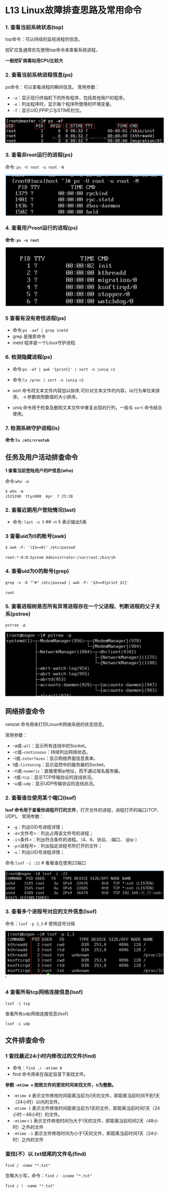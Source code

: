 # **L13 Linux故障排查思路及常用命令**

### **1. 查看当前系统状态(top)**

top命令：可以持续的监视进程的信息。

挖矿应急通常优先使用top命令来查看系统进程，

**一般挖矿病毒站用CPU比较大**


### **2. 查看当前系统进程信息(ps)**

ps命令：可以查看进程的瞬间信息。
常用参数：

* `-a`：显示现行终端机下的所有程序，包括其他用户的程序。
* `-e`：列出程序时，显示每个程序所使用的环境变量。
* `-f`：显示UID,PPIP,C与STIME栏位。

![Alt Image Text](../images/chap6_13_1.png "Body image")

### **3. 查看非root运行的进程(ps)**

命令: `ps -U root -u root -N`

![Alt Image Text](../images/chap6_13_2.png "Body image")

### **4. 查看用户root运行的进程(ps)**

**命令: `ps -u root`**

![Alt Image Text](../images/chap6_13_3.png "Body image")

### **5 查看有没有奇怪进程(ps)**


* 命令:`ps -aef | grep inetd`
* grep 是搜索命令
* inetd 程序是一个Linux守护进程.


### **6. 检测隐藏进程(ps)**

* 命令:`ps -ef | awk '{print}' | sort -n |uniq >1`
* 命令:`ls /proc | sort -n |uniq >2`

* sort 命令将文本文件内容加以排序,可针对文本文件的内容，以行为单位来排序。`-n` 参数依照数值的大小排序。
* uniq 命令用于检查及删除文本文件中重复出现的行列，一般与 `sort` 命令结合使用。


### **7. 检测系统守护进程(ls)**

**命令:`ls /etc/crontab`**

## **任务及用户活动排查命令**

**1 查看当前登陆用户的IP信息(who)**

命令:`who -m`

```
$ who -m
i515190  ttys008  Apr  7 23:28 
```

### **2. 查看近期用户登陆情况(last)**


* 命令: `last -n 5`   ## -n 5 表示输出5条


### **3 查看uid为0的账号(awk)**

```
$ awk -F: '($3==0)' /etc/passwd

root:*:0:0:System Administrator:/var/root:/bin/sh
```

### **4. 查看uid为0的账号(grep)**

```
grep -v -E "^#" /etc/passwd | awk -F: '$3==0{print $1}'

root
```

### **5. 查看进程树是否所有异常进程存在一个父进程、判断进程的父子关系(pstree)**

```
pstree -p
```

![Alt Image Text](../images/chap6_13_4.png "Body image")

## **网络排查命令**

netstat 命令用来打印Linux中网络系统的状态信息。

常用参数：

* -a或`–all`：显示所有连线中的Socket。
* -c或`–continuous`：持续列出网络状态。
* -i或`–interfaces`：显示网络界面信息表单。
* l或`–listening`：显示监控中的服务器的Socket。
* -n或`–numeric`：直接使用ip地址，而不通过域名服务器。
* -t或`–tcp`：显示TCP传输协议的连线状况。
* -u或`–udp`：显示UDP传输协议的连线状况。

### **2. 查看谁在使用某个端口(lsof)**

**lsof 命令用于查看你进程开打的文件**，打开文件的进程，进程打开的端口(TCP、UDP)。
常用参数：

* `-g`：列出GID号进程详情；
* `-d`<文件号>：列出占用该文件号的进程；
* `-i`<条件>：列出符合条件的进程。（4、6、协议、:端口、 @ip ）
* `-p`<进程号>：列出指定进程号所打开的文件；
* `-u`：列出UID号进程详情；

命令:`lsof -i :22` # 看看谁在使用22端口


![Alt Image Text](../images/chap6_13_5.png "Body image")

### **3. 查看多个进程号对应的文件信息(lsof)**

命令：`lsof -p 2,3` # 使用逗号分隔

![Alt Image Text](../images/chap6_13_6.png "Body image")‘

### **4 查看所有tcp网络连接信息(lsof)**

```
lsof -i tcp
```

查看所有udp网络连接信息(lsof)

```
lsof -i udp
```

## **文件排查命令**

### **1 查找最近24小时内修改过的文件(find)**


* 命令：`find ./ -mtime 0`
* find 命令用来在指定目录下查找文件。

**参数 `-mtime n` 按照文件的更改时间来找文件，n为整数。**

* `-mtime 0` 表示文件修改时间距离当前为0天的文件，即距离当前时间不到1天（24小时）以内的文件。
* `-mtime 1` 表示文件修改时间距离当前为1天的文件，即距离当前时间1天（24小时－48小时）的文件。
* `-mtime＋1` 表示文件修改时间为大于1天的文件，即距离当前时间2天（48小时）之外的文件
* `-mtime -1` 表示文件修改时间为小于1天的文件，即距离当前时间1天（24小时）之内的文件

### **查找(不）以.txt结尾的文件名(find)**

```
find / -name "*.txt"
```

忽略大小写，命令：`find / -iname "*.txt"`

`find / ! -name "*.txt"`
